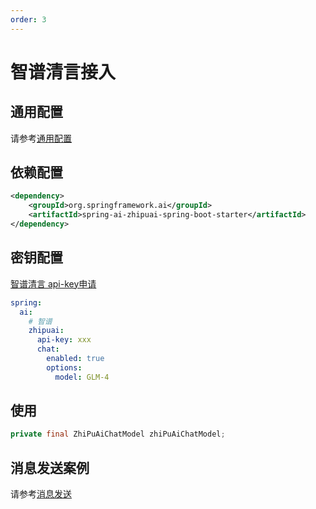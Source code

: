 ```yaml
---
order: 3
---
```

# 智谱清言接入

## 通用配置

请参考[通用配置](../config/base.md)

## 依赖配置

```xml
<dependency>
    <groupId>org.springframework.ai</groupId>
    <artifactId>spring-ai-zhipuai-spring-boot-starter</artifactId>
</dependency>
```

## 密钥配置

[智谱清言 api-key申请](https://maas.aminer.cn/usercenter/apikeys)

```yml
spring:
  ai:
    # 智谱
    zhipuai:
      api-key: xxx
      chat:
        enabled: true
        options:
          model: GLM-4
```

## 使用

```java
private final ZhiPuAiChatModel zhiPuAiChatModel;
```

## 消息发送案例

请参考[消息发送](../chat.md)
